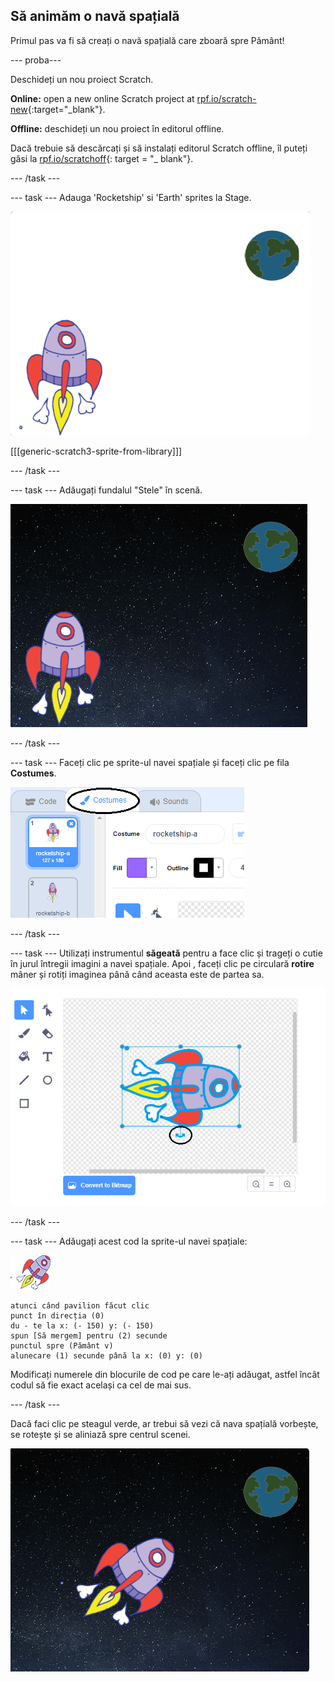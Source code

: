 ## Să animăm o navă spațială

Primul pas va fi să creați o navă spațială care zboară spre Pământ!

\--- proba\---

Deschideți un nou proiect Scratch.

**Online:** open a new online Scratch project at [rpf.io/scratch-new](http://rpf.io/scratchon){:target="_blank"}.

**Offline:** deschideți un nou proiect în editorul offline.

Dacă trebuie să descărcați și să instalați editorul Scratch offline, îl puteți găsi la [rpf.io/scratchoff](http://rpf.io/scratchoff){: target = "_ blank"}.

\--- /task \---

\--- task \--- Adauga 'Rocketship' si 'Earth' sprites la Stage.

![Personajele Nava Spațială și Pământ](images/space-sprites.png)

[[[generic-scratch3-sprite-from-library]]]

\--- /task \---

\--- task \--- Adăugați fundalul "Stele" în scenă.

![Un fundal cu spațiu](images/space-backdrop.png)

\--- /task \---

\--- task \--- Faceți clic pe sprite-ul navei spațiale și faceți clic pe fila **Costumes**.

![Costume personaje](images/space-costume.png)

\--- /task \---

\--- task \--- Utilizați instrumentul **săgeată** pentru a face clic și trageți o cutie în jurul întregii imagini a navei spațiale. Apoi , faceți clic pe circulară **rotire** mâner și rotiți imaginea până când aceasta este de partea sa.

![Rotirea unui costum](images/space-rotate.png)

\--- /task \---

\--- task \--- Adăugați acest cod la sprite-ul navei spațiale:

![Sprite](images/sprite-spaceship.png)

```blocks3
atunci când pavilion făcut clic
punct în direcția (0)
du - te la x: (- 150) y: (- 150)
spun [Să mergem] pentru (2) secunde
punctul spre (Pământ v)
alunecare (1) secunde până la x: (0) y: (0)
```

Modificați numerele din blocurile de cod pe care le-ați adăugat, astfel încât codul să fie exact același ca cel de mai sus.

\--- /task \---

Dacă faci clic pe steagul verde, ar trebui să vezi că nava spațială vorbește, se rotește și se aliniază spre centrul scenei.

![Testarea unei animații pentru nava spațială](images/space-animate-stage.png)